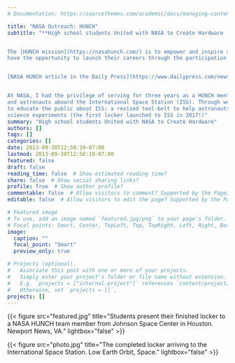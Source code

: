 ```yaml
---
# Documentation: https://sourcethemes.com/academic/docs/managing-content/

title: "NASA Outreach: HUNCH"
subtitle: "**High school students United with NASA to Create Hardware (HUNCH)**. 


The [HUNCH mission](https://nasahunch.com/) is to empower and inspire students through a Project Based Learning program where high school students learn 21st century skills and 
have the opportunity to launch their careers through the participation in the design and fabrication of real world valued products for NASA.


[NASA HUNCH article in the Daily Press](https://www.dailypress.com/news/dp-nws-evg-aviation-academy-nasa-20160527-story.html)


At NASA, I had the privilege of serving for three years as a HUNCH mentor at Denbigh High School's Aviation Academy in Newport News, VA. The program challenges students to build items that help NASA 
and astronauts aboard the International Space Station (ISS). Through weekly visits with my class, we completed three main projects: a full-size mock-up of the ISS Destiny Science Module 
to educate the public about ISS; a revised tool-belt to help astronauts in zero-gravity; and a high school course where the students assemble space-grade lockers for housing micro-gravity 
science experiments (the first locker launched to ISS in 2017!)"
summary: "High school students United with NASA to Create Hardware"
authors: []
tags: []
categories: []
date: 2013-09-30T12:58:19-07:00
lastmod: 2013-09-30T12:58:19-07:00
featured: false
draft: false
reading_time: false  # Show estimated reading time?
share: false  # Show social sharing links?
profile: True  # Show author profile?
commentable: false  # Allow visitors to comment? Supported by the Page, Post, and Docs content types.
editable: false  # Allow visitors to edit the page? Supported by the Page, Post, and Docs content types.

# Featured image
# To use, add an image named `featured.jpg/png` to your page's folder.
# Focal points: Smart, Center, TopLeft, Top, TopRight, Left, Right, BottomLeft, Bottom, BottomRight.
image:
  caption: ""
  focal_point: "Smart"
  preview_only: true

# Projects (optional).
#   Associate this post with one or more of your projects.
#   Simply enter your project's folder or file name without extension.
#   E.g. `projects = ["internal-project"]` references `content/project/deep-learning/index.md`.
#   Otherwise, set `projects = []`.
projects: []
---
```

{{< figure src="featured.jpg" title="Students present their finished locker to a NASA HUNCH team member from Johnson Space Center in Houston. Newport News, VA." lightbox="false" >}}

{{< figure src="photo.jpg" title="The completed locker arriving to the International Space Station. Low Earth Orbit, Space." lightbox="false" >}}